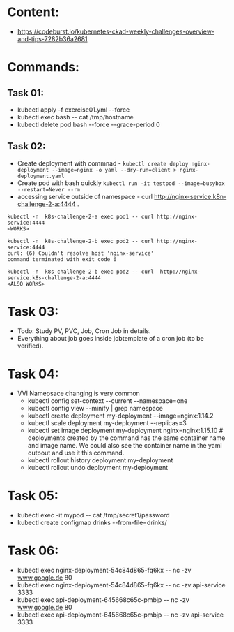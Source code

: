 # Content:
- https://codeburst.io/kubernetes-ckad-weekly-challenges-overview-and-tips-7282b36a2681

# Commands:
## Task 01:
- kubectl apply -f exercise01.yml --force 
- kubectl exec bash -- cat /tmp/hostname
- kubectl delete pod bash --force --grace-period 0
## Task 02:
- Create deployment with commnad - `kubectl create deploy nginx-deployment --image=nginx -o yaml --dry-run=client > nginx-deployment.yaml`
- Create pod with bash quickly `kubectl run -it testpod --image=busybox --restart=Never --rm`
- accessing service outside of namespace - curl http://nginx-service.k8n-challenge-2-a:4444 .
```
kubectl -n  k8s-challenge-2-a exec pod1 -- curl http://nginx-service:4444
<WORKS>

kubectl -n  k8s-challenge-2-b exec pod2 -- curl http://nginx-service:4444 
curl: (6) Couldn't resolve host 'nginx-service'
command terminated with exit code 6

kubectl -n  k8s-challenge-2-b exec pod2 -- curl  http://nginx-service.k8s-challenge-2-a:4444
<ALSO WORKS>

```

# Task 03: 
- Todo: Study PV, PVC, Job, Cron Job in details.
- Everything about job goes inside jobtemplate of a cron job (to be verified).

# Task 04:
- VVI Namepsace changing is very common
    - kubectl config set-context --current --namespace=one
    - kubectl config view --minify | grep namespace
    - kubectl create deployment my-deployment --image=nginx:1.14.2
    - kubectl scale deployment my-deployment --replicas=3
    - kubectl set image deployment my-deployment nginx=nginx:1.15.10 # deployments created by the command has the same container name and image name. We could also see the container name in the yaml outpout and use it this command.
    - kubectl rollout history deployment my-deployment
    - kubectl rollout undo deployment my-deployment

# Task 05:
- kubectl exec -it mypod -- cat /tmp/secret1/password
- kubectl create configmap drinks --from-file=drinks/ 

# Task 06:
- kubectl exec nginx-deployment-54c84d865-fq6kx -- nc -zv www.google.de 80
- kubectl exec nginx-deployment-54c84d865-fq6kx -- nc -zv api-service 3333
- kubectl exec api-deployment-645668c65c-pmbjp -- nc -zv www.google.de 80
- kubectl exec api-deployment-645668c65c-pmbjp -- nc -zv api-service 3333
